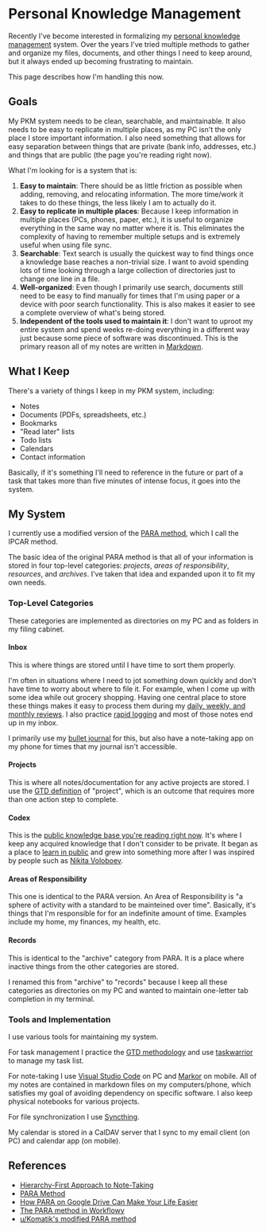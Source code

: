 # Personal Knowledge Management

Recently I've become interested in formalizing my [personal knowledge management](https://en.wikipedia.org/wiki/Personal_knowledge_management) system. Over the years I've tried multiple methods to gather and organize my files, documents, and other things I need to keep around, but it always ended up becoming frustrating to maintain.

This page describes how I'm handling this now.

## Goals

My PKM system needs to be clean, searchable, and maintainable. It also needs to be easy to replicate in multiple places, as my PC isn't the only place I store important information. I also need something that allows for easy separation between things that are private (bank info, addresses, etc.) and things that are public (the page you're reading right now).

What I'm looking for is a system that is:

1. **Easy to maintain**: There should be as little friction as possible when adding, removing, and relocating information. The more time/work it takes to do these things, the less likely I am to actually do it.
2. **Easy to replicate in multiple places**: Because I keep information in multiple places (PCs, phones, paper, etc.), it is useful to organize everything in the same way no matter where it is. This eliminates the complexity of having to remember multiple setups and is extremely useful when using file sync.
3. **Searchable**: Text search is usually the quickest way to find things once a knowledge base reaches a non-trivial size. I want to avoid spending lots of time looking through a large collection of directories just to change one line in a file.
4. **Well-organized**: Even though I primarily use search, documents still need to be easy to find manually for times that I'm using paper or a device with poor search functionality. This is also makes it easier to see a complete overview of what's being stored.
5. **Independent of the tools used to maintain it**: I don't want to uproot my entire system and spend weeks re-doing everything in a different way just because some piece of software was discontinued. This is the primary reason all of my notes are written in [Markdown](https://en.wikipedia.org/wiki/Markdown).

## What I Keep

There's a variety of things I keep in my PKM system, including:

- Notes
- Documents (PDFs, spreadsheets, etc.)
- Bookmarks
- "Read later" lists
- Todo lists
- Calendars
- Contact information

Basically, if it's something I'll need to reference in the future or part of a task that takes more than five minutes of intense focus, it goes into the system.

## My System

I currently use a modified version of the [PARA method](https://fortelabs.co/blog/para/), which I call the IPCAR method.

The basic idea of the original PARA method is that all of your information is stored in four top-level categories: _projects_, _areas of responsibility_, _resources_, and _archives_. I've taken that idea and expanded upon it to fit my own needs.

### Top-Level Categories

These categories are implemented as directories on my PC and as folders in my filing cabinet.

#### Inbox

This is where things are stored until I have time to sort them properly.

I'm often in situations where I need to jot something down quickly and don't have time to worry about where to file it. For example, when I come up with some idea while out grocery shopping. Having one central place to store these things makes it easy to process them during my [daily, weekly, and monthly reviews](https://carl-pullein.medium.com/why-the-daily-mini-review-is-so-important-163d3a8a40b). I also practice [rapid logging](https://help.bulletjournal.com/article/7-rappid-logging) and most of those notes end up in my inbox.

I primarily use my [bullet journal](https://bulletjournal.com/) for this, but also have a note-taking app on my phone for times that my journal isn't accessible.

#### Projects

This is where all notes/documentation for any active projects are stored. I use the [GTD definition](https://gettingthingsdone.com/2017/05/managing-projects-with-gtd/) of "project", which is an outcome that requires more than one action step to complete.

#### Codex

This is the [public knowledge base you're reading right now](https://docs.jalenkadams.me/). It's where I keep any acquired knowledge that I don't consider to be private. It began as a place to [learn in public](https://www.swyx.io/learn-in-public/) and grew into something more after I was inspired by people such as [Nikita Voloboev](https://wiki.nikitavoloboev.xyz/).

#### Areas of Responsibility

This one is identical to the PARA version. An Area of Responsibility is "a sphere of activity with a standard to be mainteined over time". Basically, it's things that I'm responsible for for an indefinite amount of time. Examples include my home, my finances, my health, etc.

#### Records

This is identical to the "archive" category from PARA. It is a place where inactive things from the other categories are stored.

I renamed this from "archive" to "records" because I keep all these categories as directories on my PC and wanted to maintain one-letter tab completion in my terminal.

### Tools and Implementation

I use various tools for maintaining my system.

For task management I practice the [GTD methodology](https://gettingthingsdone.com/) and use [taskwarrior](https://taskwarrior.org/) to manage my task list.

For note-taking I use [Visual Studio Code](https://code.visualstudio.com/) on PC and [Markor](https://github.com/gsantner/markor) on mobile. All of my notes are contained in markdown files on my computers/phone, which satisfies my goal of avoiding dependency on specific software. I also keep physical notebooks for various projects.

For file synchronization I use [Syncthing](https://syncthing.net/).

My calendar is stored in a CalDAV server that I sync to my email client (on PC) and calendar app (on mobile).

## References

- [Hierarchy-First Approach to Note-Taking](https://www.kevinslin.com/notes/3dd58f62-fee5-4f93-b9f1-b0f0f59a9b64.html)
- [PARA Method](https://fortelabs.co/blog/para/)
- [How PARA on Google Drive Can Make Your Life Easier](https://themakingofamillionaire.com/the-para-method-lets-you-find-what-youre-looking-for-ff95cad330fe)
- [The PARA method in Workflowy](https://molodtsov.me/2020/08/para-workflowy/)
- [u/Komatik's modified PARA method](https://www.reddit.com/r/productivity/comments/cw2kz8/whats_your_file_organization_system_digital/ey7vlm1/)
